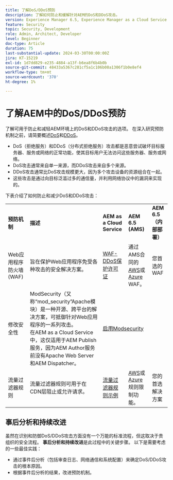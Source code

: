 ```yaml
---
title: 了解DoS/DDoS预防
description: 了解如何防止和缓解针对AEM的DoS和DDoS攻击。
version: Experience Manager 6.5, Experience Manager as a Cloud Service
feature: Security
topic: Security, Development
role: Admin, Architect, Developer
level: Beginner
doc-type: Article
duration: 75
last-substantial-update: 2024-03-30T00:00:00Z
jira: KT-15219
exl-id: 1d7dd829-e235-4884-a13f-b6ea8f6b4b0b
source-git-commit: 48433a5367c281cf5a1c106b08a1306f1b0e8ef4
workflow-type: tm+mt
source-wordcount: '370'
ht-degree: 1%

---
```


# 了解AEM中的DoS/DDoS预防

了解可用于防止和减轻AEM环境上的DoS和DDoS攻击的选项。 在深入研究预防机制之前，请简要概述[DoS](https://developer.mozilla.org/en-US/docs/Glossary/DOS_attack)和[DDoS](https://developer.mozilla.org/en-US/docs/Glossary/Distributed_Denial_of_Service)。

- DoS（拒绝服务）和DDoS（分布式拒绝服务）攻击都是恶意尝试破坏目标服务器、服务或网络的正常功能，使其目标用户无法访问这些服务器、服务或网络。
- DoS攻击通常来自单一来源，而DDoS攻击来自多个来源。
- DDoS攻击通常比DoS攻击规模更大，因为多个攻击设备的资源组合在一起。
- 这些攻击是通过向目标泛滥过多的通信量，并利用网络协议中的漏洞来实现的。

下表介绍了如何防止和减少DoS和DDoS攻击：

<table>
    <tbody>
        <tr>
            <td><strong>预防机制</strong></td>
            <td><strong>描述</strong></td>
            <td><strong>AEM as a Cloud Service</strong></td>
            <td><strong>AEM 6.5 (AMS)</strong></td>
            <td><strong>AEM 6.5（内部部署）</strong></td>
        </tr>
        <tr>
            <td>Web应用程序防火墙(WAF)</td>
            <td>旨在保护Web应用程序免受各种攻击的安全解决方案。</td>
            <td>
            <a href="https://experienceleague.adobe.com/en/docs/experience-manager-learn/cloud-service/security/traffic-filter-and-waf-rules/examples-and-analysis#waf-rules" target="_blank">WAF-DDoS保护许可证</a></td>
            <td>通过AMS合同的<a href="https://docs.aws.amazon.com/waf/" target="_blank">AWS</a>或<a href="https://azure.microsoft.com/en-us/products/web-application-firewall" target="_blank">Azure</a> WAF。</td>
            <td>您首选的WAF</td>
        </tr>
        <tr>
            <td>修改安全性</td>
            <td>ModSecurity（又称“mod_security”Apache模块）是一种开源、跨平台的解决方案，可抵御针对Web应用程序的一系列攻击。<br/>在AEM as a Cloud Service中，这仅适用于AEM Publish服务，因为AEM Author服务前没有Apache Web Server和AEM Dispatcher。</td>
            <td colspan="3"><a href="https://experienceleague.adobe.com/zh-hans/docs/experience-manager-learn/foundation/security/modsecurity-crs-dos-attack-protection" target="_blank">启用Modsecurity </a></td>
        </tr>
        <tr>
            <td>流量过滤器规则</td>
            <td>流量过滤器规则可用于在CDN层阻止或允许请求。</td>
            <td><a href="https://experienceleague.adobe.com/en/docs/experience-manager-learn/cloud-service/security/traffic-filter-and-waf-rules/examples-and-analysis" target="_blank">流量过滤器规则示例</a></td>
            <td><a href="https://docs.aws.amazon.com/waf/latest/developerguide/waf-rule-statement-type-rate-based.html" target="_blank">AWS</a>或<a href="https://learn.microsoft.com/en-us/azure/web-application-firewall/ag/rate-limiting-overview" target="_blank">Azure</a>规则限制功能。</td>
            <td>您的首选解决方案</td>
        </tr>
    </tbody>
</table>

## 事后分析和持续改进

虽然在识别和防御DoS/DDoS攻击方面没有一个万能的标准流程，但这取决于贵组织的安全流程。 **事后分析和持续改进**&#x200B;是此过程中的关键步骤。 以下是需要考虑的一些最佳实践：

- 通过事件后分析（包括审查日志、网络通信和系统配置）来确定DoS/DDoS攻击的根本原因。
- 根据事件后分析的结果，改进预防机制。

